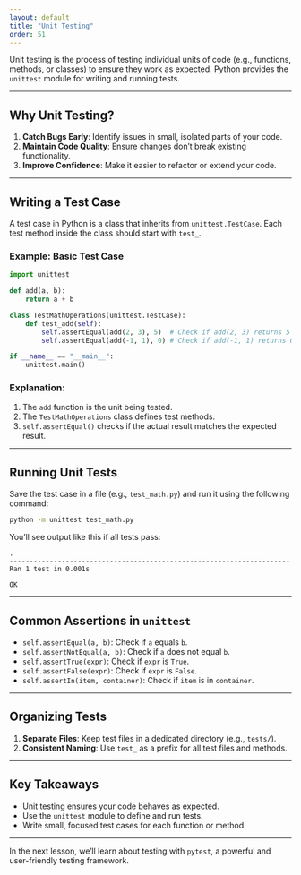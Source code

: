 ```yaml
---
layout: default
title: "Unit Testing"
order: 51
---
```


Unit testing is the process of testing individual units of code (e.g., functions, methods, or classes) to ensure they work as expected. Python provides the `unittest` module for writing and running tests.

---

## Why Unit Testing?

1. **Catch Bugs Early**: Identify issues in small, isolated parts of your code.
2. **Maintain Code Quality**: Ensure changes don’t break existing functionality.
3. **Improve Confidence**: Make it easier to refactor or extend your code.

---

## Writing a Test Case

A test case in Python is a class that inherits from `unittest.TestCase`. Each test method inside the class should start with `test_`.

### Example: Basic Test Case

```python
import unittest

def add(a, b):
    return a + b

class TestMathOperations(unittest.TestCase):
    def test_add(self):
        self.assertEqual(add(2, 3), 5)  # Check if add(2, 3) returns 5
        self.assertEqual(add(-1, 1), 0) # Check if add(-1, 1) returns 0

if __name__ == "__main__":
    unittest.main()
```

### Explanation:
1. The `add` function is the unit being tested.
2. The `TestMathOperations` class defines test methods.
3. `self.assertEqual()` checks if the actual result matches the expected result.

---

## Running Unit Tests

Save the test case in a file (e.g., `test_math.py`) and run it using the following command:

```bash
python -m unittest test_math.py
```

You’ll see output like this if all tests pass:

```plaintext
.
----------------------------------------------------------------------
Ran 1 test in 0.001s

OK
```

---

## Common Assertions in `unittest`

- `self.assertEqual(a, b)`: Check if `a` equals `b`.
- `self.assertNotEqual(a, b)`: Check if `a` does not equal `b`.
- `self.assertTrue(expr)`: Check if `expr` is `True`.
- `self.assertFalse(expr)`: Check if `expr` is `False`.
- `self.assertIn(item, container)`: Check if `item` is in `container`.

---

## Organizing Tests

1. **Separate Files**: Keep test files in a dedicated directory (e.g., `tests/`).
2. **Consistent Naming**: Use `test_` as a prefix for all test files and methods.

---

## Key Takeaways

- Unit testing ensures your code behaves as expected.
- Use the `unittest` module to define and run tests.
- Write small, focused test cases for each function or method.

---

In the next lesson, we’ll learn about testing with `pytest`, a powerful and user-friendly testing framework.
